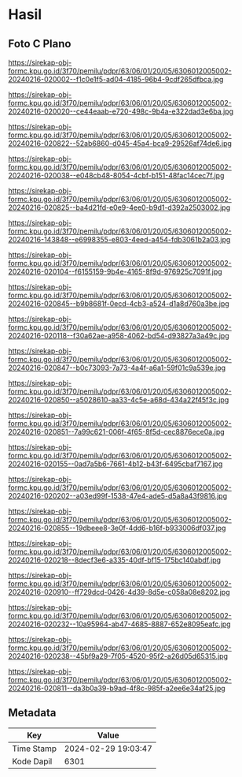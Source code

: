 # Hasil

## Foto C Plano

https://sirekap-obj-formc.kpu.go.id/3f70/pemilu/pdpr/63/06/01/20/05/6306012005002-20240216-020002--f1c0e1f5-ad04-4185-96b4-9cdf265dfbca.jpg

https://sirekap-obj-formc.kpu.go.id/3f70/pemilu/pdpr/63/06/01/20/05/6306012005002-20240216-020020--ce44eaab-e720-498c-9b4a-e322dad3e6ba.jpg

https://sirekap-obj-formc.kpu.go.id/3f70/pemilu/pdpr/63/06/01/20/05/6306012005002-20240216-020822--52ab6860-d045-45a4-bca9-29526af74de6.jpg

https://sirekap-obj-formc.kpu.go.id/3f70/pemilu/pdpr/63/06/01/20/05/6306012005002-20240216-020038--e048cb48-8054-4cbf-b151-48fac14cec7f.jpg

https://sirekap-obj-formc.kpu.go.id/3f70/pemilu/pdpr/63/06/01/20/05/6306012005002-20240216-020825--ba4d21fd-e0e9-4ee0-b9d1-d392a2503002.jpg

https://sirekap-obj-formc.kpu.go.id/3f70/pemilu/pdpr/63/06/01/20/05/6306012005002-20240216-143848--e6998355-e803-4eed-a454-fdb3061b2a03.jpg

https://sirekap-obj-formc.kpu.go.id/3f70/pemilu/pdpr/63/06/01/20/05/6306012005002-20240216-020104--f6155159-9b4e-4165-8f9d-976925c7091f.jpg

https://sirekap-obj-formc.kpu.go.id/3f70/pemilu/pdpr/63/06/01/20/05/6306012005002-20240216-020845--b9b8681f-0ecd-4cb3-a524-d1a8d760a3be.jpg

https://sirekap-obj-formc.kpu.go.id/3f70/pemilu/pdpr/63/06/01/20/05/6306012005002-20240216-020118--f30a62ae-a958-4062-bd54-d93827a3a49c.jpg

https://sirekap-obj-formc.kpu.go.id/3f70/pemilu/pdpr/63/06/01/20/05/6306012005002-20240216-020847--b0c73093-7a73-4a4f-a6a1-59f01c9a539e.jpg

https://sirekap-obj-formc.kpu.go.id/3f70/pemilu/pdpr/63/06/01/20/05/6306012005002-20240216-020850--a5028610-aa33-4c5e-a68d-434a22f45f3c.jpg

https://sirekap-obj-formc.kpu.go.id/3f70/pemilu/pdpr/63/06/01/20/05/6306012005002-20240216-020851--7a99c621-006f-4f65-8f5d-cec8876ece0a.jpg

https://sirekap-obj-formc.kpu.go.id/3f70/pemilu/pdpr/63/06/01/20/05/6306012005002-20240216-020155--0ad7a5b6-7661-4b12-b43f-6495cbaf7167.jpg

https://sirekap-obj-formc.kpu.go.id/3f70/pemilu/pdpr/63/06/01/20/05/6306012005002-20240216-020202--a03ed99f-1538-47e4-ade5-d5a8a43f9816.jpg

https://sirekap-obj-formc.kpu.go.id/3f70/pemilu/pdpr/63/06/01/20/05/6306012005002-20240216-020855--19dbeee8-3e0f-4dd6-b16f-b933006df037.jpg

https://sirekap-obj-formc.kpu.go.id/3f70/pemilu/pdpr/63/06/01/20/05/6306012005002-20240216-020218--8decf3e6-a335-40df-bf15-175bc140abdf.jpg

https://sirekap-obj-formc.kpu.go.id/3f70/pemilu/pdpr/63/06/01/20/05/6306012005002-20240216-020910--ff729dcd-0426-4d39-8d5e-c058a08e8202.jpg

https://sirekap-obj-formc.kpu.go.id/3f70/pemilu/pdpr/63/06/01/20/05/6306012005002-20240216-020232--10a95964-ab47-4685-8887-652e8095eafc.jpg

https://sirekap-obj-formc.kpu.go.id/3f70/pemilu/pdpr/63/06/01/20/05/6306012005002-20240216-020238--45bf9a29-7f05-4520-95f2-a26d05d65315.jpg

https://sirekap-obj-formc.kpu.go.id/3f70/pemilu/pdpr/63/06/01/20/05/6306012005002-20240216-020811--da3b0a39-b9ad-4f8c-985f-a2ee6e34af25.jpg


## Metadata

| Key        | Value               |
| ---------- | ------------------- |
| Time Stamp | 2024-02-29 19:03:47 |
| Kode Dapil | 6301                |



